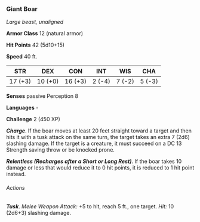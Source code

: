 ### Giant Boar

*Large beast, unaligned*

**Armor Class** 12 (natural armor)

**Hit Points** 42 (5d10+15)

**Speed** 40 ft.

| STR      | DEX      | CON      | INT      | WIS      | CHA      |
|:--------:|:--------:|:--------:|:--------:|:--------:|:--------:|
| 17 (+3)  | 10 (+0)  | 16 (+3)  | 2 (-4)   | 7 (-2)   | 5 (-3)   |

**Senses** passive Perception 8

**Languages** -

**Challenge** 2 (450 XP)

***Charge***. If the boar moves at least 20 feet straight toward a target and then hits it with a tusk attack on the same turn, the target takes an extra 7 (2d6) slashing damage. If the target is a creature, it must succeed on a DC 13 Strength saving throw or be knocked prone.

***Relentless (Recharges after a Short or Long Rest)***. If the boar takes 10 damage or less that would reduce it to 0 hit points, it is reduced to 1 hit point instead.

###### Actions

***Tusk***. *Melee Weapon Attack:* +5 to hit, reach 5 ft., one target. *Hit:* 10 (2d6+3) slashing damage.